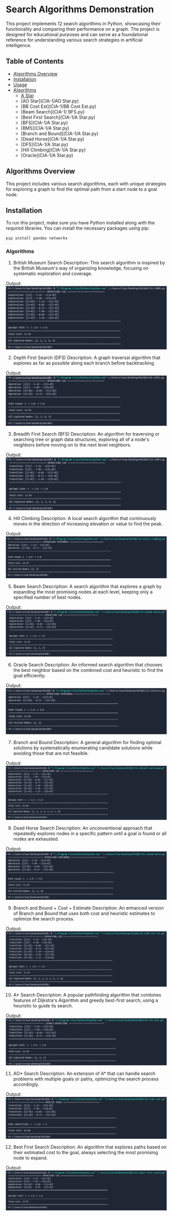 # Search Algorithms Demonstration

This project implements 12 search algorithms in Python, showcasing their functionality and comparing their performance on a graph. The project is designed for educational purposes and can serve as a foundational reference for understanding various search strategies in artificial intelligence.

## Table of Contents
- [Algorithms Overview](#algorithms-overview)
- [Installation](#installation)
- [Usage](#usage)
- [Algorithms](#algorithms)
  - [A Star](CIA-1/A-Star.py)
  - [AO Star](CIA-1/AO Star.py)
  - [BB Cost Est](CIA-1/BB Cost Est.py)
  - [Beam Search](CIA-1/ BFS.py)
  - [Best First Search](CIA-1/A Star.py)
  - [BFS](CIA-1/A Star.py)
  - [BMS](CIA-1/A Star.py)
  - [Branch and Bound](CIA-1/A Star.py)
  - [Dead Horse](CIA-1/A Star.py)
  - [DFS](CIA-1/A Star.py)
  - [Hill Climbing](CIA-1/A Star.py)
  - [Oracle](CIA-1/A Star.py)
    
## Algorithms Overview
This project includes various search algorithms, each with unique strategies for exploring a graph to find the optimal path from a start node to a goal node.

## Installation
To run this project, make sure you have Python installed along with the required libraries. You can install the necessary packages using pip:

```bash
pip install pandas networkx
```


### Algorithms
1. British Museum Search
Description: This search algorithm is inspired by the British Museum's way of organizing knowledge, focusing on systematic exploration and coverage.

Output:![alt text](OUTPUT/BMS.png)

2. Depth First Search (DFS)
Description: A graph traversal algorithm that explores as far as possible along each branch before backtracking.

Output:![alt text](OUTPUT/DFS.png)

3. Breadth First Search (BFS)
Description: An algorithm for traversing or searching tree or graph data structures, exploring all of a node's neighbors before moving on to the next level neighbors.

Output:![alt text](OUTPUT/BFS.png)

4. Hill Climbing
Description: A local search algorithm that continuously moves in the direction of increasing elevation or value to find the peak.

Output:![alt text](<OUTPUT/Hill climbing.png>)

5. Beam Search
Description: A search algorithm that explores a graph by expanding the most promising nodes at each level, keeping only a specified number of best nodes.

Output:![alt text](<OUTPUT/Beam Search.png>)

6. Oracle Search
Description: An informed search algorithm that chooses the best neighbor based on the combined cost and heuristic to find the goal efficiently.

Output:![alt text](OUTPUT/Oracle.png)

7. Branch and Bound
Description: A general algorithm for finding optimal solutions by systematically enumerating candidate solutions while avoiding those that are not feasible.

Output:![alt text](<OUTPUT/Branch and Bound.png>)

8. Dead Horse Search
Description: An unconventional approach that repeatedly explores nodes in a specific pattern until a goal is found or all nodes are exhausted.

Output:![alt text](<OUTPUT/Dead Horse.png>)

9. Branch and Bound + Cost + Estimate
Description: An enhanced version of Branch and Bound that uses both cost and heuristic estimates to optimize the search process.

Output:![alt text](<OUTPUT/BB Cost Est.png>)

10. A* Search
Description: A popular pathfinding algorithm that combines features of Dijkstra's Algorithm and greedy best-first search, using a heuristic to guide its search.

Output:![alt text](<OUTPUT/A Star.png>)

11. AO* Search
Description: An extension of A* that can handle search problems with multiple goals or paths, optimizing the search process accordingly.

Output:![alt text](<OUTPUT/AO Star.png>)

12. Best First Search
Description: An algorithm that explores paths based on their estimated cost to the goal, always selecting the most promising node to expand.

Output:![alt text](<OUTPUT/Best First Search.png>)


